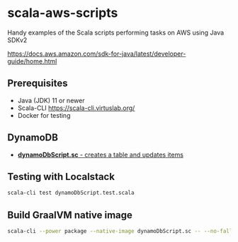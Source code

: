 # scala-aws-scripts
Handy examples of the Scala scripts performing tasks on AWS using Java SDKv2

<https://docs.aws.amazon.com/sdk-for-java/latest/developer-guide/home.html>

## Prerequisites
- Java (JDK) 11 or newer
- Scala-CLI <https://scala-cli.virtuslab.org/>
- Docker for testing

## DynamoDB

- [**dynamoDbScript.sc** - creates a table and updates items](dynamoDbScript.sc)

## Testing with Localstack

```sh
scala-cli test dynamoDbScript.test.scala
```

## Build GraalVM native image

```sh
scala-cli --power package --native-image dynamoDbScript.sc -- --no-fallback --initialize-at-build-time=org.slf4j
```